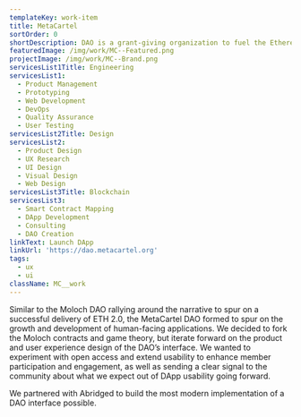 ```yaml
---
templateKey: work-item
title: MetaCartel
sortOrder: 0
shortDescription: DAO is a grant-giving organization to fuel the Ethereum application layer.
featuredImage: /img/work/MC--Featured.png
projectImage: /img/work/MC--Brand.png
servicesList1Title: Engineering
servicesList1:
  - Product Management
  - Prototyping
  - Web Development
  - DevOps
  - Quality Assurance
  - User Testing
servicesList2Title: Design
servicesList2:
  - Product Design
  - UX Research
  - UI Design
  - Visual Design
  - Web Design
servicesList3Title: Blockchain
servicesList3:
  - Smart Contract Mapping
  - DApp Development
  - Consulting
  - DAO Creation
linkText: Launch DApp
linkUrl: 'https://dao.metacartel.org'
tags:
  - ux
  - ui
className: MC__work
---
```


Similar to the Moloch DAO rallying around the narrative to spur on a successful delivery of ETH 2.0, the MetaCartel DAO formed to spur on the growth and development of human-facing applications. We decided to fork the Moloch contracts and game theory, but iterate forward on the product and user experience design of the DAO’s interface. We wanted to experiment with open access and extend usability to enhance member participation and engagement, as well as sending a clear signal to the community about what we expect out of DApp usability going forward.

We partnered with Abridged to build the most modern implementation of a DAO interface possible. 